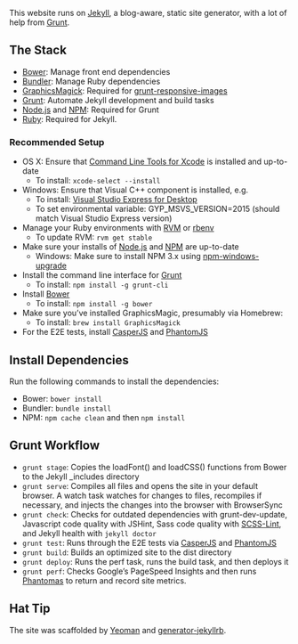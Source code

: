 This website runs on [Jekyll](http://jekyllrb.com/), a blog-aware, static site generator, with a lot of help from [Grunt](http://gruntjs.com/).

## The Stack
- [Bower](http://bower.io/): Manage front end dependencies
- [Bundler](http://gembundler.com/): Manage Ruby dependencies
- [GraphicsMagick](http://sourceforge.net/projects/graphicsmagick/): Required for [grunt-responsive-images](https://github.com/andismith/grunt-responsive-images)
- [Grunt](http://gruntjs.com/): Automate Jekyll development and build tasks
- [Node.js](http://nodejs.org/) and [NPM](https://npmjs.org/): Required for Grunt
- [Ruby](http://www.ruby-lang.org/): Required for Jekyll.

### Recommended Setup
- OS X: Ensure that [Command Line Tools for Xcode](https://developer.apple.com/xcode/) is installed and up-to-date
    - To install: `xcode-select --install`
- Windows: Ensure that Visual C++ component is installed, e.g.
    - To install: [Visual Studio Express for Desktop](https://www.visualstudio.com/en-us/products/visual-studio-express-vs.aspx)
    - To set environmental variable: GYP_MSVS_VERSION=2015 (should match Visual Studio Express version)
- Manage your Ruby environments with [RVM](https://rvm.io/) or [rbenv](https://github.com/sstephenson/rbenv)
    - To update RVM: `rvm get stable`
- Make sure your installs of [Node.js](http://nodejs.org/) and [NPM](https://npmjs.org/) are up-to-date
    - Windows: Make sure to install NPM 3.x using [npm-windows-upgrade](https://github.com/felixrieseberg/npm-windows-upgrade)
- Install the command line interface for [Grunt](http://gruntjs.com/)
    - To install: `npm install -g grunt-cli`
- Install [Bower](http://bower.io/)
    - To install: `npm install -g bower`
- Make sure you’ve installed GraphicsMagic, presumably via Homebrew:
    - To install: `brew install GraphicsMagick`
- For the E2E tests, install [CasperJS](http://casperjs.org/) and [PhantomJS](http://phantomjs.org/)

## Install Dependencies
Run the following commands to install the dependencies:

- Bower: `bower install`
- Bundler: `bundle install`
- NPM: `npm cache clean` and then `npm install`

## Grunt Workflow
- `grunt stage`: Copies the loadFont() and loadCSS() functions from Bower to the Jekyll _includes directory
- `grunt serve`: Compiles all files and opens the site in your default browser. A watch task watches for changes to files, recompiles if necessary, and injects the changes into the browser with BrowserSync
- `grunt check`: Checks for outdated dependencies with grunt-dev-update, Javascript code quality with JSHint, Sass code quality with [SCSS-Lint](https://github.com/causes/scss-lint), and Jekyll health with `jekyll doctor`
- `grunt test`: Runs through the E2E tests via [CasperJS](http://casperjs.org/) and [PhantomJS](http://phantomjs.org/)
- `grunt build`: Builds an optimized site to the dist directory
- `grunt deploy`: Runs the perf task, runs the build task, and then deploys it
- `grunt perf`: Checks Google’s PageSpeed Insights and then runs [Phantomas](https://github.com/macbre/phantomas) to return and record site metrics.

## Hat Tip
The site was scaffolded by [Yeoman](http://yeoman.io/) and [generator-jekyllrb](https://github.com/robwierzbowski/generator-jekyllrb).
